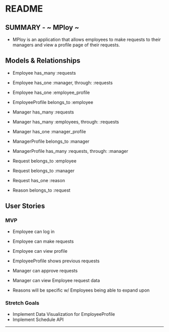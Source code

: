 # README

## SUMMARY - ~ MPloy ~

* MPloy is an application that allows employees to make requests to their managers and view a profile page of their requests.

## Models & Relationships

* Employee has_many :requests
* Employee has_one :manager, through: :requests
* Employee has_one :employee_profile

* EmployeeProfile belongs_to :employee

* Manager has_many :requests
* Manager has_many :employees, through: :requests
* Manager has_one :manager_profile

* ManagerProfile belongs_to :manager
* ManagerProfile has_many :requests, through: :manager

* Request belongs_to :employee
* Request belongs_to :manager
* Request has_one :reason

* Reason belongs_to :request

## User Stories

### MVP

* Employee can log in
* Employee can make requests
* Employee can view profile

* EmployeeProfile shows previous requests

* Manager can approve requests
* Manager can view Employee request data

* Reasons will be specific w/ Employees being able to expand upon

### Stretch Goals

* Implement Data Visualization for EmployeeProfile
* Implement Schedule API


_________________________
